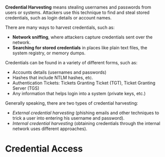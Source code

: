 **Credential Harvesting** means stealing usernames and passwords from users or systems. Attackers use this technique to find and steal stored credentials, such as login details or account names.

There are many ways to harvest credentials, such as:
- **Network sniffing**, where attackers capture credentials sent over the network.
- **Searching for stored credentials** in places like plain text files, the system registry, or memory dumps.

Credentials can be found in a variety of different forms, such as:
- Accounts details (usernames and passwords)
- Hashes that include NTLM hashes, etc.
- Authentication Tickets: Tickets Granting Ticket (TGT), Ticket Granting Server (TGS)  
- Any information that helps login into a system (private keys, etc.)

Generally speaking, there are two types of credential harvesting: 
 - *External credential harvesting* (phishing emails and other techniques to trick a user into entering his username and password). 
-  *Internal credential harvesting* (obtaining credentials through the internal network uses different approaches).

# Credential Access
